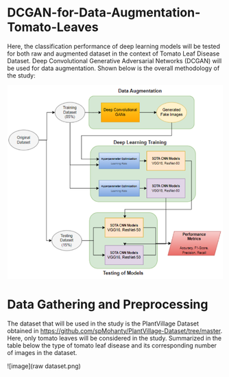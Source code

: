 # DCGAN-for-Data-Augmentation-Tomato-Leaves
Here, the classification performance of deep learning models will be tested for both raw and augmented dataset in the context of Tomato Leaf Disease Dataset. Deep Convolutional Generative Adversarial Networks (DCGAN) will be used for data augmentation. Shown below is the overall methodology of the study:

![image](methodology.png)

# Data Gathering and Preprocessing
The dataset that will be used in the study is the PlantVillage Dataset obtained in https://github.com/spMohanty/PlantVillage-Dataset/tree/master. Here, only tomato leaves will be considered in the study. Summarized in the table below the type of tomato leaf disease and its corresponding number of images in the dataset.

![image](raw dataset.png)

